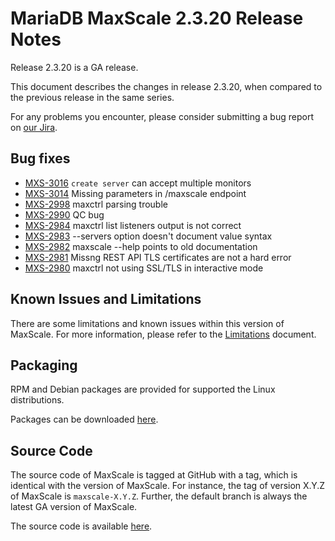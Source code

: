 # MariaDB MaxScale 2.3.20 Release Notes

Release 2.3.20 is a GA release.

This document describes the changes in release 2.3.20, when compared to the
previous release in the same series.

For any problems you encounter, please consider submitting a bug
report on [our Jira](https://jira.mariadb.org/projects/MXS).

## Bug fixes

* [MXS-3016](https://jira.mariadb.org/browse/MXS-3016) `create server` can accept multiple monitors
* [MXS-3014](https://jira.mariadb.org/browse/MXS-3014) Missing parameters in /maxscale endpoint
* [MXS-2998](https://jira.mariadb.org/browse/MXS-2998) maxctrl parsing trouble
* [MXS-2990](https://jira.mariadb.org/browse/MXS-2990) QC bug
* [MXS-2984](https://jira.mariadb.org/browse/MXS-2984) maxctrl list listeners output is not correct
* [MXS-2983](https://jira.mariadb.org/browse/MXS-2983) --servers option doesn't document value syntax
* [MXS-2982](https://jira.mariadb.org/browse/MXS-2982) maxscale --help points to old documentation
* [MXS-2981](https://jira.mariadb.org/browse/MXS-2981) Missng REST API TLS certificates are not a hard error
* [MXS-2980](https://jira.mariadb.org/browse/MXS-2980) maxctrl not using SSL/TLS in interactive mode

## Known Issues and Limitations

There are some limitations and known issues within this version of MaxScale.
For more information, please refer to the [Limitations](../About/Limitations.md) document.

## Packaging

RPM and Debian packages are provided for supported the Linux distributions.

Packages can be downloaded [here](https://mariadb.com/downloads/#mariadb_platform-mariadb_maxscale).

## Source Code

The source code of MaxScale is tagged at GitHub with a tag, which is identical
with the version of MaxScale. For instance, the tag of version X.Y.Z of MaxScale
is `maxscale-X.Y.Z`. Further, the default branch is always the latest GA version
of MaxScale.

The source code is available [here](https://github.com/mariadb-corporation/MaxScale).
